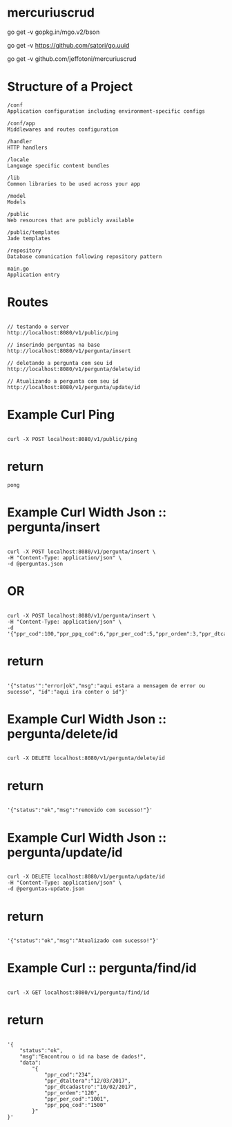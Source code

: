 # mercuriuscrud


go get -v gopkg.in/mgo.v2/bson

go get -v https://github.com/satori/go.uuid

go get -v github.com/jeffotoni/mercuriuscrud


# Structure of a Project
```
/conf 
Application configuration including environment-specific configs

/conf/app
Middlewares and routes configuration

/handler
HTTP handlers

/locale
Language specific content bundles

/lib
Common libraries to be used across your app

/model
Models

/public
Web resources that are publicly available

/public/templates
Jade templates

/repository
Database comunication following repository pattern

main.go
Application entry
```


# Routes 

```

// testando o server
http://localhost:8080/v1/public/ping

// inserindo perguntas na base
http://localhost:8080/v1/pergunta/insert

// deletando a pergunta com seu id
http://localhost:8080/v1/pergunta/delete/id

// Atualizando a pergunta com seu id
http://localhost:8080/v1/pergunta/update/id

```

# Example Curl Ping

```

curl -X POST localhost:8080/v1/public/ping
```

# return

```
pong
```

# Example Curl Width Json :: pergunta/insert 

```

curl -X POST localhost:8080/v1/pergunta/insert \
-H "Content-Type: application/json" \
-d @perguntas.json
```
# OR

```

curl -X POST localhost:8080/v1/pergunta/insert \
-H "Content-Type: application/json" \
-d '{"ppr_cod":100,"ppr_ppq_cod":6,"ppr_per_cod":5,"ppr_ordem":3,"ppr_dtcadastro":"10/07/2017","ppr_dtaltera":"12/08/2017"}'
```

# return

```

'{"status'":"error|ok","msg":"aqui estara a mensagem de error ou sucesso", "id":"aqui ira conter o id"}' 
```

# Example Curl Width Json :: pergunta/delete/id

```

curl -X DELETE localhost:8080/v1/pergunta/delete/id
```

# return

```

'{"status":"ok","msg":"removido com sucesso!"}'
```

# Example Curl Width Json :: pergunta/update/id

```

curl -X DELETE localhost:8080/v1/pergunta/update/id
-H "Content-Type: application/json" \
-d @perguntas-update.json
```

# return

```

'{"status":"ok","msg":"Atualizado com sucesso!"}'
```

# Example Curl :: pergunta/find/id

```

curl -X GET localhost:8080/v1/pergunta/find/id
```

# return

```

'{
	"status":"ok",
	"msg":"Encontrou o id na base de dados!", 
	"data":
		"{
			"ppr_cod":"234",
			"ppr_dtaltera":"12/03/2017",
			"ppr_dtcadastro":"10/02/2017",
			"ppr_ordem":"120",
			"ppr_per_cod":"1001",
			"ppr_ppq_cod":"1500"
		}"
}'
```
